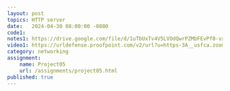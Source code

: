 ```yaml
---
layout: post
topics: HTTP server
date:   2024-04-30 08:00:00 -0800
code1: 
notes1: https://drive.google.com/file/d/1uTbUxTv4V5LVOdQwrPZMbFEvPf0-vxFs/view?usp=sharing
video1: https://urldefense.proofpoint.com/v2/url?u=https-3A__usfca.zoom.us_rec_share_vC3lMxO8f2bA-2DbGcpLW-2DV9twDA-5FmWlPS8KQJGIJo-5F-2D4v3zTvXO-2DzkzYaprQO2Nt4.nljf2rxa14MZ5H9C&d=DwMFAw&c=qgVugHHq3rzouXkEXdxBNQ&r=zUwZhCZ6veD8D3JcqbG6_FfQD7Zw7tIzhr-R0Vq7V0s&m=lh8hIPS_oEQ_6GuywleCfQbGWDYUEIFOARIWPfChKYzV897bKbquJ_JOjYFVkTBa&s=Gl4eVf5aKg6Vl8cxqxnfbXoBKIvlF-mACKmi9BUi-1s&e=
category: networking
assignment:
    name: Project05
    url: /assignments/project05.html
published: true
---
```

